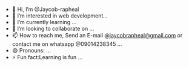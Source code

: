 - 👋 Hi, I’m @Jaycob-rapheal
- 👀 I’m interested in web development...
- 🌱 I’m currently learning ...
- 💞️ I’m looking to collaborate on ...
- 📫 How to reach me, Send an E-mail @jaycobrapheal@gmail.com or contact me on whatsapp @09014238345 ...
- 😄 Pronouns: ...
- ⚡ Fun fact:Learning is fun ...

<!---
Jaycob-rapheal/Jaycob-rapheal is a ✨ special ✨ repository because its `README.md` (this file) appears on your GitHub profile.
You can click the Preview link to take a look at your changes.
--->
